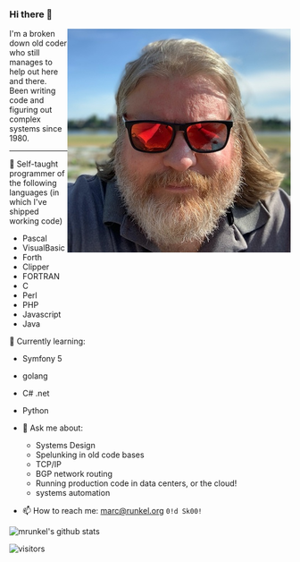 


### Hi there 👋

<div style="width: 100%">
    <div style="float:right; width: 400px">
        <a href="https://runkel.org">
            <img width="400"
                 style="float: right" 
                 src="https://raw.githubusercontent.com/mrunkel/mrunkel/master/assets/myFace.jpg"
                 alt="my Face"
                >
        </a>
    </div>
    <div style="float:none;">
        I'm a broken down old coder who still manages to help out here and there.
        Been writing code and figuring out complex systems since 1980.
    </div>
</div>

---

🧠 Self-taught programmer of the following languages (in which I've shipped working code)
- Pascal
- VisualBasic
- Forth
- Clipper
- FORTRAN
- C
- Perl
- PHP
- Javascript
- Java


📕 Currently learning:
- Symfony 5
- golang
- C# .net
- Python

- 💬 Ask me about:
  - Systems Design
  - Spelunking in old code bases
  - TCP/IP
  - BGP network routing
  - Running production code in data centers, or the cloud!
  - systems automation
- 📫 How to reach me: <a href='&#109;ai&#108;to&#58;ma&#37;72%6&#51;&#64;ru&#110;%6&#66;&#101;&#108;&#46;o&#114;g'>marc&#64;runk&#101;l&#46;o&#114;&#103;</a> `0!d Sk00!`


![mrunkel's github stats](https://github-readme-stats.vercel.app/api?username=mrunkel&show_icons=true)

![visitors](https://visitor-badge.glitch.me/badge?page_id=mrunkel.mrunkel)
